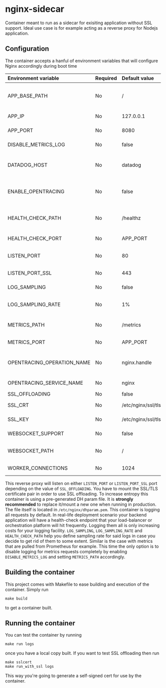 # nginx-sidecar

Container meant to run as a sidecar for exisiting application without SSL support. Ideal use case is for example acting as a reverse proxy for Nodejs application.

## Configuration

The container accepts a hanful of environment variables that will configure Nginx accordingly during boot time

| Environment variable       | Required | Default value          | Description |
|:---------------------------|:---------|:-----------------------|:------------|
| APP_BASE_PATH              | No       | /                      | Set the base path that will be matched in order to proxy to the backend app | 
| APP_IP                     | No       | 127.0.0.1              | IP/address of the backend app. |
| APP_PORT                   | No       | 8080                   | Port the backend app listens on |
| DISABLE_METRICS_LOG        | No       | false                  | Disable logging for the metrics endpoint |
| DATADOG_HOST               | No       | datadog                | DataDog agent host in case ENABLE_OPENTRACING is on |
| ENABLE_OPENTRACING         | No       | false                  | Enable OpenTracing support in nginx. Currently supports DataDog only |
| HEALTH_CHECK_PATH          | No       | /healthz               | If log sampling enabled then apply the rules for this path only. See below. |
| HEALTH_CHECK_PORT          | No       | APP_PORT               | If not provided, defaults to APP_PORT above. |
| LISTEN_PORT                | No       | 80                     | Port Nginx listens to in case of no SSL offloading |
| LISTEN_PORT_SSL            | No       | 443                    | Port Nginx listens to in case of SSL offloading |
| LOG_SAMPLING               | No       | false                  | Enable log sampling for health-check endpoint.  |
| LOG_SAMPLING_RATE          | No       | 1%                     | If log sampling enabled then log only 1% of the health-check requests |
| METRICS_PATH               | No       | /metrics               | The path to the backend application's metrics endpoint |
| METRICS_PORT               | No       | APP_PORT               | If not provided, defaults to APP_PORT above. |
| OPENTRACING_OPERATION_NAME | No       | nginx.handle           | Set the default operation name in datadog.json settings for OpenTracing |
| OPENTRACING_SERVICE_NAME   | No       | nginx                  | The name of the service that emmits traces |
| SSL_OFFLOADING             | No       | false                  | Control SSL offloading |
| SSL_CRT                    | No       | /etc/nginx/ssl/tls.crt | Path to the SSL/TLS certificate |
| SSL_KEY                    | No       | /etc/nginx/ssl/tls.key | Path to the SSL/TLS private key |
| WEBSOCKET_SUPPORT          | No       | false                  | Control Websocket proxy_pass options |
| WEBSOCKET_PATH             | No       | /                      | Set proxy_pass websocket options for provided base path |
| WORKER_CONNECTIONS         | No       | 1024                   | Set worker_connections for Nginx |

This reverse proxy will listen on either `LISTEN_PORT` or `LISTEN_PORT_SSL` port depending on the value of `SSL_OFFLOADING`. You have to mount the SSL/TLS certificate pair in order to use SSL offloading. To increase entropy this container is using a pre-generated DH param file. It is **strongly recommended** to replace it/mount a new one when running in production. The file itself is located in `/etc/nginx/dhparam.pem`. This container is logging all requests by default. In real-life deployment scenario your backend application will have a health-check endpoint that your load-balancer or orchestration platform will hit frequently. Logging them all is only increasing costs for your logging facility. `LOG_SAMPLING`, `LOG_SAMPLING_RATE` and `HEALTH_CHECK_PATH` help you define sampling rate for said logs in case you decide to get rid of them to some extent. Similar is the case with metrics that are pulled from Prometheus for example. This time the only option is to disable logging for metrics requests completely by enabling `DISABLE_METRICS_LOG` and setting `METRICS_PATH` accordingly.

## Building the container

This project comes with Makefile to ease building and execution of the container. Simply run

```shell
make build
```

to get a container built.

## Running the container

You can test the container by running

```shell
make run logs
```

once you have a local copy built. If you want to test SSL offloading then run 

```shell
make sslcert
make run_with_ssl logs
```

This way you're going to generate a self-signed cert for use by the container.
